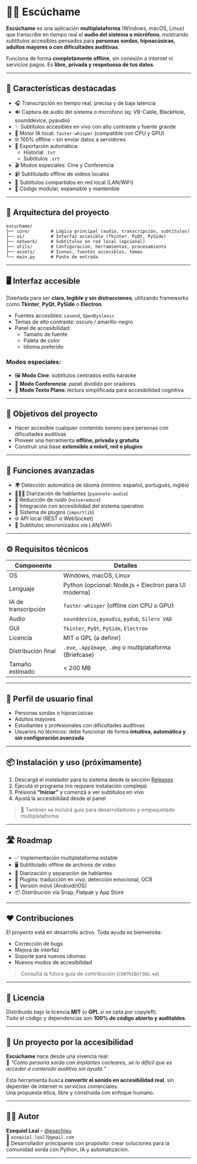# 🧏‍♂️ Escúchame

**Escúchame** es una aplicación **multiplataforma** (Windows, macOS, Linux) que transcribe en tiempo real el **audio del sistema o micrófono**, mostrando subtítulos accesibles pensados para **personas sordas, hipoacúsicas, adultos mayores o con dificultades auditivas**.

Funciona de forma **completamente offline**, sin conexión a internet ni servicios pagos. Es **libre, privada y respetuosa de tus datos**.

---

## 🚀 Características destacadas

- 🎧 Transcripción en tiempo real, precisa y de baja latencia
- 🔊 Captura de audio del sistema o micrófono (ej: VB-Cable, BlackHole, sounddevice, pyaudio)
- ✨ Subtítulos accesibles en vivo con alto contraste y fuente grande
- 🧠 Motor IA local: `faster-whisper` (compatible con CPU y GPU)
- 🌐 100% offline – sin enviar datos a servidores
- 📝 Exportación automática:
  - Historial `.txt`
  - Subtítulos `.srt`
- 🎬 Modos especiales: Cine y Conferencia
- 📹 Subtitulado offline de videos locales
- 📡 Subtítulos compartidos en red local (LAN/WiFi)
- 🔧 Código modular, expansible y mantenible

---

## 🧩 Arquitectura del proyecto

```
escuchame/
├── core/        # Lógica principal (audio, transcripción, subtítulos)
├── ui/          # Interfaz accesible (Tkinter, PyQt, PySide)
├── network/     # Subtítulos en red local (opcional)
├── utils/       # Configuración, herramientas, procesamiento
├── assets/      # Iconos, fuentes accesibles, temas
└── main.py      # Punto de entrada
```

---

## 🖥️ Interfaz accesible

Diseñada para ser **clara, legible y sin distracciones**, utilizando frameworks como **Tkinter**, **PyQt**, **PySide** o **Electron**.

- Fuentes accesibles: `Lexend`, `OpenDyslexic`
- Temas de alto contraste: oscuro / amarillo-negro
- Panel de accesibilidad:
  - Tamaño de fuente
  - Paleta de color
  - Idioma preferido

### Modos especiales:

- 🖼️ **Modo Cine**: subtítulos centrados estilo karaoke
- 👥 **Modo Conferencia**: panel dividido por oradores
- 📄 **Modo Texto Plano**: lectura simplificada para accesibilidad cognitiva

---

## 🎯 Objetivos del proyecto

- Hacer accesible cualquier contenido sonoro para personas con dificultades auditivas
- Proveer una herramienta **offline, privada y gratuita**
- Construir una base **extensible a móvil, red o plugins**

---

## 🧪 Funciones avanzadas

- 🌍 Detección automática de idioma (mínimo: español, portugués, inglés)
- 🧑‍🤝‍🧑 Diarización de hablantes (`pyannote-audio`)
- 🧰 Reducción de ruido (`noisereduce`)
- 🔐 Integración con accesibilidad del sistema operativo
- 🔌 Sistema de plugins (`importlib`)
- 🌐 API local (REST o WebSocket)
- 🔁 Subtítulos sincronizados vía LAN/WiFi

---

## ⚙️ Requisitos técnicos

| Componente           | Detalles                                                    |
|----------------------|-------------------------------------------------------------|
| OS                   | Windows, macOS, Linux                                       |
| Lenguaje             | Python (opcional: Node.js + Electron para UI moderna)       |
| IA de transcripción  | `faster-whisper` (offline con CPU o GPU)                    |
| Audio                | `sounddevice`, `pyaudio`, `pydub`, `Silero VAD`             |
| GUI                  | `Tkinter`, `PyQt`, `PySide`, `Electron`                     |
| Licencia             | MIT o GPL (a definir)                                       |
| Distribución final   | `.exe`, `.AppImage`, `.dmg` o multiplataforma (Briefcase)   |
| Tamaño estimado      | < 200 MB                                                    |

---

## 👤 Perfil de usuario final

- Personas sordas o hipoacúsicas
- Adultos mayores
- Estudiantes y profesionales con dificultades auditivas
- Usuarios no técnicos: debe funcionar de forma **intuitiva, automática y sin configuración avanzada**

---

## 📦 Instalación y uso (próximamente)

1. Descargá el instalador para tu sistema desde la sección [Releases](#)
2. Ejecutá el programa (no requiere instalación compleja)
3. Presioná **“Iniciar”** y comenzá a ver subtítulos en vivo
4. Ajustá la accesibilidad desde el panel

> 📢 También se incluirá guía para desarrolladores y empaquetado multiplataforma

---

## 🛣️ Roadmap

- ✅ Implementación multiplataforma estable
- 🖥️ Subtitulado offline de archivos de video
- 👤 Diarización y separación de hablantes
- 🧩 Plugins: traducción en vivo, detección emocional, OCR
- 📱 Versión móvil (Android/iOS)
- 📦 Distribución vía Snap, Flatpak y App Store

---

## ❤️ Contribuciones

El proyecto está en desarrollo activo. Toda ayuda es bienvenida:

- Corrección de bugs
- Mejora de interfaz
- Soporte para nuevos idiomas
- Nuevos modos de accesibilidad

> Consultá la futura guía de contribución (`CONTRIBUTING.md`)

---

## 📄 Licencia

Distribuido bajo la licencia **MIT** (o **GPL** si se opta por copyleft).  
Todo el código y dependencias son **100% de código abierto y auditables**.

---

## 🌟 Un proyecto por la accesibilidad

**Escúchame** nace desde una vivencia real:  
💬 _“Como persona sorda con implantes cocleares, sé lo difícil que es acceder a contenido auditivo sin ayuda.”_

Esta herramienta busca **convertir el sonido en accesibilidad real**, sin depender de internet ni servicios comerciales.  
Una propuesta ética, libre y construida con enfoque humano.

---

## 👨‍💻 Autor

**Ezequiel Leal** – [@esechieu](https://github.com/esechieu)  
📧 `ezequiel.leal7@gmail.com`  
🎯 Desarrollador principiante con propósito: crear soluciones para la comunidad sorda con Python, IA y automatización.

---
